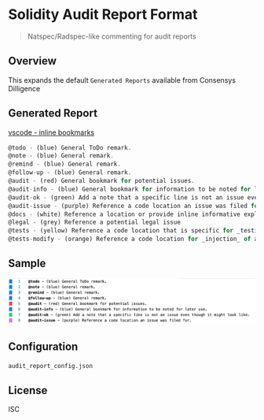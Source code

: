 # Solidity Audit Report Format

> Natspec/Radspec-like commenting for audit reports

## Overview

This expands the default `Generated Reports` available from Consensys Dilligence

## Generated Report

[vscode - inline bookmarks](https://github.com/tintinweb/vscode-inline-bookmarks)

```ts
@todo - (blue) General ToDo remark.
@note - (blue) General remark.
@remind - (blue) General remark.
@follow-up - (blue) General remark.
@audit - (red) General bookmark for potential issues.
@audit-info - (blue) General bookmark for information to be noted for later use.
@audit-ok - (green) Add a note that a specific line is not an issue even though it might look like.
@audit-issue - (purple) Reference a code location an issue was filed for.
@docs - (white) Reference a location or provide inline informative explainer
@legal - (grey) Reference a potential legal issue 
@tests - (yellow) Reference a code location that is specific for _testing_ purposes
@tests-modify - (orange) Reference a code location for _injection_ of a test snippet or interface for _testing_
```

## Sample

![](bookmarks.png)

## Configuration

`audit_report_config.json`

## License

ISC 
